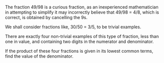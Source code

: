 The fraction 49/98 is a curious fraction, as an inexperienced mathematician in attempting
to simplify it may incorrectly believe that 49/98 = 4/8, which is correct,
is obtained by cancelling the 9s.

We shall consider fractions like, 30/50 = 3/5, to be trivial examples.

There are exactly four non-trivial examples of this type of fraction, less than one
in value, and containing two digits in the numerator and denominator.

If the product of these four fractions is given in its lowest common terms,
find the value of the denominator.
